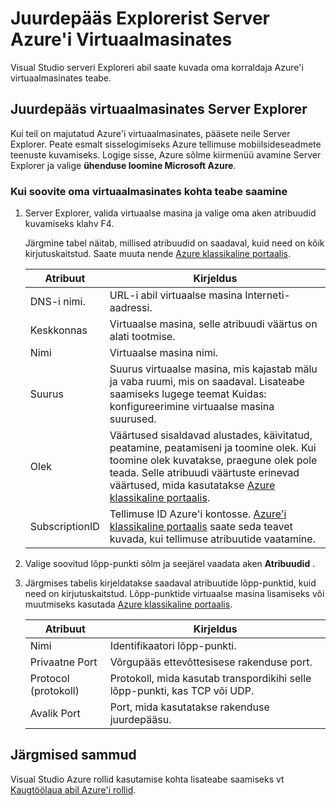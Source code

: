 <properties
   pageTitle="Juurdepääs Azure'i Virtuaalmasinates Server Explorer | Microsoft Azure'i"
   description="Saada ülevaade sellest, kuidas vaadata, luua ja hallata Azure'i virtuaalmasinates (VM) Server Explorer Visual Studios."
   services="visual-studio-online"
   documentationCenter="na"
   authors="TomArcher"
   manager="douge"
   editor="" />
<tags
   ms.service="multiple"
   ms.devlang="dotnet"
   ms.topic="article"
   ms.tgt_pltfrm="na"
   ms.workload="multiple"
   ms.date="08/15/2016"
   ms.author="tarcher" />

# <a name="accessing-azure-virtual-machines-from-server-explorer"></a>Juurdepääs Explorerist Server Azure'i Virtuaalmasinates

Visual Studio serveri Exploreri abil saate kuvada oma korraldaja Azure'i virtuaalmasinates teabe.

## <a name="accessing-virtual-machines-in-server-explorer"></a>Juurdepääs virtuaalmasinates Server Explorer

Kui teil on majutatud Azure'i virtuaalmasinates, pääsete neile Server Explorer. Peate esmalt sisselogimiseks Azure tellimuse mobiilsideseadmete teenuste kuvamiseks. Logige sisse, Azure sõlme kiirmenüü avamine Server Explorer ja valige **ühenduse loomine Microsoft Azure**.

### <a name="to-get-information-about-your-virtual-machines"></a>Kui soovite oma virtuaalmasinates kohta teabe saamine

1. Server Explorer, valida virtuaalse masina ja valige oma aken atribuudid kuvamiseks klahv F4.

    Järgmine tabel näitab, millised atribuudid on saadaval, kuid need on kõik kirjutuskaitstud. Saate muuta nende [Azure klassikaline portaalis](http://go.microsoft.com/fwlink/?LinkID=213885).

  	|Atribuut|Kirjeldus|
  	|---|---|
  	|DNS-i nimi.|URL-i abil virtuaalse masina Interneti-aadressi.|
  	|Keskkonnas|Virtuaalse masina, selle atribuudi väärtus on alati tootmise.|
  	|Nimi|Virtuaalse masina nimi.|
  	|Suurus|Suurus virtuaalse masina, mis kajastab mälu ja vaba ruumi, mis on saadaval. Lisateabe saamiseks lugege teemat Kuidas: konfigureerimine virtuaalse masina suurused.|
  	|Olek|Väärtused sisaldavad alustades, käivitatud, peatamine, peatamiseni ja toomine olek. Kui toomine olek kuvatakse, praegune olek pole teada. Selle atribuudi väärtuste erinevad väärtused, mida kasutatakse [Azure klassikaline portaalis](http://go.microsoft.com/fwlink/?LinkID=213885).|
  	|SubscriptionID|Tellimuse ID Azure'i kontosse. [Azure'i klassikaline portaalis](http://go.microsoft.com/fwlink/?LinkID=213885) saate seda teavet kuvada, kui tellimuse atribuutide vaatamine.|

1. Valige soovitud lõpp-punkti sõlm ja seejärel vaadata aken **Atribuudid** .

1. Järgmises tabelis kirjeldatakse saadaval atribuutide lõpp-punktid, kuid need on kirjutuskaitstud. Lõpp-punktide virtuaalse masina lisamiseks või muutmiseks kasutada [Azure klassikaline portaalis](http://go.microsoft.com/fwlink/?LinkID=213885). 

  	|Atribuut|Kirjeldus|
  	|---|---|
  	|Nimi|Identifikaatori lõpp-punkti.|
  	|Privaatne Port|Võrgupääs ettevõttesisese rakenduse port.|
  	|Protocol (protokoll)|Protokoll, mida kasutab transpordikihi selle lõpp-punkti, kas TCP või UDP.|
  	|Avalik Port|Port, mida kasutatakse rakenduse juurdepääsu.|

## <a name="next-steps"></a>Järgmised sammud

Visual Studio Azure rollid kasutamise kohta lisateabe saamiseks vt [Kaugtöölaua abil Azure'i rollid](vs-azure-tools-remote-desktop-roles.md).
